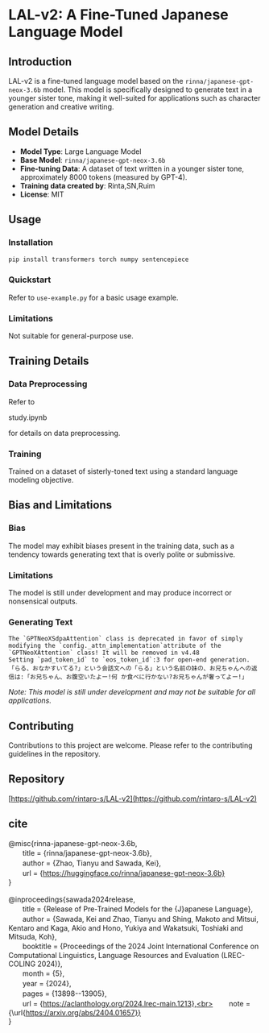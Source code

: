 # LAL-v2: A Fine-Tuned Japanese Language Model

## Introduction
LAL-v2 is a fine-tuned language model based on the `rinna/japanese-gpt-neox-3.6b` model. This model is specifically designed to generate text in a younger sister tone, making it well-suited for applications such as character generation and creative writing.

## Model Details
- **Model Type**: Large Language Model
- **Base Model**: `rinna/japanese-gpt-neox-3.6b`
- **Fine-tuning Data**: A dataset of text written in a younger sister tone, approximately 8000 tokens (measured by GPT-4).
- **Training data created by**: Rinta,SN,Ruim
- **License**: MIT

## Usage

### Installation
```bash
pip install transformers torch numpy sentencepiece
```

### Quickstart
Refer to `use-example.py` for a basic usage example.

### Limitations
Not suitable for general-purpose use.

## Training Details

### Data Preprocessing
Refer to 

study.ipynb

 for details on data preprocessing.

### Training
Trained on a dataset of sisterly-toned text using a standard language modeling objective.

## Bias and Limitations

### Bias
The model may exhibit biases present in the training data, such as a tendency towards generating text that is overly polite or submissive.

### Limitations
The model is still under development and may produce incorrect or nonsensical outputs.

### Generating Text
```
The `GPTNeoXSdpaAttention` class is deprecated in favor of simply modifying the `config._attn_implementation`attribute of the `GPTNeoXAttention` class! It will be removed in v4.48
Setting `pad_token_id` to `eos_token_id`:3 for open-end generation.
「らる、おなかすいてる?」という会話文への「らる」という名前の妹の、お兄ちゃんへの返信は:「お兄ちゃん、お腹空いたよー!何 か食べに行かない?お兄ちゃんが奢ってよー!」
```
*Note: This model is still under development and may not be suitable for all applications.*

## Contributing
Contributions to this project are welcome. Please refer to the contributing guidelines in the repository.

## Repository
[https://github.com/rintaro-s/LAL-v2](https://github.com/rintaro-s/LAL-v2)

## cite

@misc{rinna-japanese-gpt-neox-3.6b,<br>
　　title = {rinna/japanese-gpt-neox-3.6b},<br>
　　author = {Zhao, Tianyu and Sawada, Kei},<br>
　　url = {https://huggingface.co/rinna/japanese-gpt-neox-3.6b}<br>
}<br>
<br>
@inproceedings{sawada2024release,<br>
　　title = {Release of Pre-Trained Models for the {J}apanese Language},<br>
　　author = {Sawada, Kei and Zhao, Tianyu and Shing, Makoto and Mitsui, Kentaro and Kaga, Akio and Hono, Yukiya and Wakatsuki, Toshiaki and Mitsuda, Koh},<br>
　　booktitle = {Proceedings of the 2024 Joint International Conference on Computational Linguistics, Language Resources and Evaluation (LREC-COLING 2024)},<br>
　　month = {5},<br>
　　year = {2024},<br>
　　pages = {13898--13905},<br>
　　url = {https://aclanthology.org/2024.lrec-main.1213},<br>
　　note = {\url{https://arxiv.org/abs/2404.01657}}<br>
}
